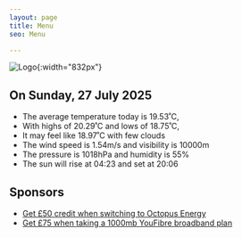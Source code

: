 ```yaml
---
layout: page
title: Menu
seo: Menu

---
```


![Logo](/images/logo.jpg){:width="832px"}

<!-- weather_marker starts -->
## On Sunday, 27 July 2025

- The average temperature today is 19.53˚C,
- With highs of 20.29˚C and lows of 18.75˚C,
- It may feel like 18.97˚C with few clouds
- The wind speed is 1.54m/s and visibility is 10000m
- The pressure is 1018hPa and humidity is 55%
- The sun will rise at 04:23 and set at 20:06

<!-- weather_marker ends -->

## Sponsors

- [Get £50 credit when switching to Octopus Energy](https://bit.ly/3oD1nnS)
- [Get £75 when taking a 1000mb YouFibre broadband plan](https://aklam.io/91zWhU?)
